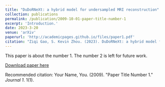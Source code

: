 ```yaml
---
title: "DuDoRNeXt: a hybrid model for undersampled MRI reconstruction"
collection: publications
permalink: /publication/2009-10-01-paper-title-number-1
excerpt: 'Introduction.'
date: 2023-3-20
venue: 'arXiv'
paperurl: 'http://academicpages.github.io/files/paper1.pdf'
citation: "Ziqi Gao, S. Kevin Zhou. (2023). DuDoRNeXt: a hybrid model for undersampled MRI reconstruction, arxiv 23212.11111"
---
```

This paper is about the number 1. The number 2 is left for future work.

[Download paper here](http://academicpages.github.io/files/paper1.pdf)

Recommended citation: Your Name, You. (2009). "Paper Title Number 1." <i>Journal 1</i>. 1(1).